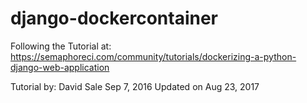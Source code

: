 # django-dockercontainer
Following the Tutorial at:
https://semaphoreci.com/community/tutorials/dockerizing-a-python-django-web-application

Tutorial by: 
David Sale Sep 7, 2016 
Updated on Aug 23, 2017 



